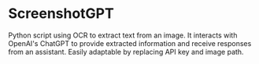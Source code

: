# ScreenshotGPT
Python script using OCR to extract text from an image. It interacts with OpenAI's ChatGPT to provide extracted information and receive responses from an assistant. Easily adaptable by replacing API key and image path.
